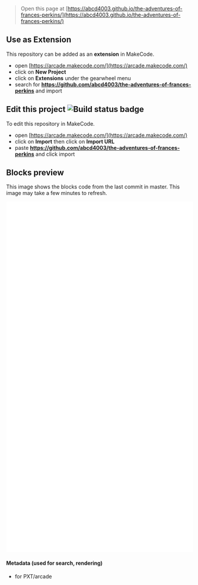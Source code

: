  


> Open this page at [https://abcd4003.github.io/the-adventures-of-frances-perkins/](https://abcd4003.github.io/the-adventures-of-frances-perkins/)

## Use as Extension

This repository can be added as an **extension** in MakeCode.

* open [https://arcade.makecode.com/](https://arcade.makecode.com/)
* click on **New Project**
* click on **Extensions** under the gearwheel menu
* search for **https://github.com/abcd4003/the-adventures-of-frances-perkins** and import

## Edit this project ![Build status badge](https://github.com/abcd4003/the-adventures-of-frances-perkins/workflows/MakeCode/badge.svg)

To edit this repository in MakeCode.

* open [https://arcade.makecode.com/](https://arcade.makecode.com/)
* click on **Import** then click on **Import URL**
* paste **https://github.com/abcd4003/the-adventures-of-frances-perkins** and click import

## Blocks preview

This image shows the blocks code from the last commit in master.
This image may take a few minutes to refresh.

![A rendered view of the blocks](https://github.com/abcd4003/the-adventures-of-frances-perkins/raw/master/.github/makecode/blocks.png)

#### Metadata (used for search, rendering)

* for PXT/arcade
<script src="https://makecode.com/gh-pages-embed.js"></script><script>makeCodeRender("{{ site.makecode.home_url }}", "{{ site.github.owner_name }}/{{ site.github.repository_name }}");</script>
